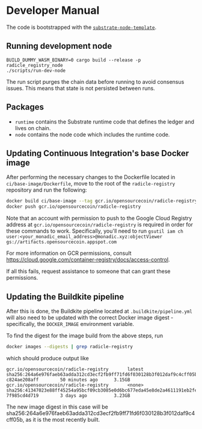 Developer Manual
================

The code is bootstrapped with the [`substrate-node-template`][node-template].

[node-template]: https://github.com/substrate-developer-hub/substrate-node-template

Running development node
------------------------

~~~
BUILD_DUMMY_WASM_BINARY=0 cargo build --release -p radicle_registry_node
./scripts/run-dev-node
~~~

The run script purges the chain data before running to avoid consensus issues.
This means that state is not persisted between runs.

Packages
--------

* `runtime` contains the Substrate runtime code that defines the ledger and
  lives on chain.
* `node` contains the node code which includes the runtime code.

Updating Continuous Integration's base Docker image
---------------------------------------------------

After performing the necessary changes to the Dockerfile located in
`ci/base-image/Dockerfile`, move to the root of the `radicle-registry`
repository and run the following:

```bash
docker build ci/base-image --tag gcr.io/opensourcecoin/radicle-registry;
docker push gcr.io/opensourcecoin/radicle-registry
```

Note that an account with permission to push to the Google Cloud Registry
address at `gcr.io/opensourcecoin/radicle-registry` is required in order for
these commands to work.
Specifically, you'll need to run
`gsutil iam ch user:<your_monadic_email_address>@monadic.xyz:objectViewer gs://artifacts.opensourcecoin.appspot.com`

For more information on GCR permissions, consult
https://cloud.google.com/container-registry/docs/access-control.

If all this fails, request assistance to someone that can grant these
permissions.

Updating the Buildkite pipeline
-------------------------------

After this is done, the Buildkite pipeline located at `.buildkite/pipeline.yml`
will also need to be updated with the correct Docker image digest -
specifically, the `DOCKER_IMAGE` environment variable.


To find the digest for the image build from the above steps, run

```bash
docker images --digests | grep radicle-registry
```

which should produce output like

```
gcr.io/opensourcecoin/radicle-registry       latest                                     sha256:264a6e976faeb63adda312cd3ecf2fb9ff71fd6f030128b3f012daf9c4cff05b   c824ae208aff        50 minutes ago      3.15GB
gcr.io/opensourcecoin/radicle-registry       <none>                                     sha256:41347023e88ff45254a95bcf09cb3085e0d6bc677eda45e8de2a4611191eb2fe   7f985cd4d719        3 days ago          3.23GB
```

The new image digest in this case will be
sha256:264a6e976faeb63adda312cd3ecf2fb9ff71fd6f030128b3f012daf9c4cff05b, as it
is the most recently built.
